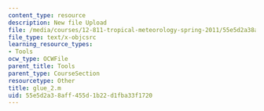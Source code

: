 ```yaml
---
content_type: resource
description: New file Upload
file: /media/courses/12-811-tropical-meteorology-spring-2011/55e5d2a38aff455d1b22d1fba33f1720_glue_2.m
file_type: text/x-objcsrc
learning_resource_types:
- Tools
ocw_type: OCWFile
parent_title: Tools
parent_type: CourseSection
resourcetype: Other
title: glue_2.m
uid: 55e5d2a3-8aff-455d-1b22-d1fba33f1720
---
```

